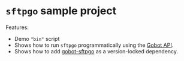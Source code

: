 # `sftpgo` sample project

Features:

- Demo `"bin"` script
- Shows how to run `sftpgo` programmatically using the [Gobot API](https://github.com/benallfree/gobot/tree/v1.0.0-alpha.33/docs/readme.md).
- Shows how to add [gobot-sftpgo](https://www.npmjs.com/package/gobot-sftpgo) as a version-locked dependency.
